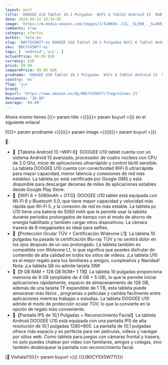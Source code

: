```yaml
---
layout: post
title: 'DOOGEE U10 Tablet 10.1 Pulgadas  WiFi 6 Tablet Android 13  9GB RAM+128GB ROM  1280 * 800 IPS Tablet PC  TÜV  5060mAh  Face ID  OTG  Bluetooth 5.0  8MP+5MP  Verde'
date: 2024-09-22 18:34:05
image: 'https://m.media-amazon.com/images/I/51NKhb--CIL._SL500_._SL400_.jpg'
comments: true
category: ofertas
author: 'tole.es'
slug: 'B0CYSX5W77-es DOOGEE U10 Tablet 10.1 Pulgadas WiFi 6 Tablet Android 13...'
sku: 'B0CYSX5W77-es'
tags: [ 'android','🇪🇸', ]
actualPrice: 69.99 EUR
currency: EUR
price: 69.99
comparePrice: 99.99 EUR
prodname: 'DOOGEE U10 Tablet 10.1 Pulgadas  WiFi 6 Tablet Android 13  9GB RAM+128GB ROM  1280 * 800 IPS Tablet PC  TÜV  5060mAh  Face ID  OTG  Bluetooth 5.0  8MP+5MP  Verde'
country: 'es'
flag: '🇪🇸'
brand: ''
buyurl: 'https://www.amazon.es/dp/B0CYSX5W77/?tag=tolees-21'
descuento: '30.00'
average: '69.99'
---
```


Ahora mismo tienes [{{< param title >}}]({{< param buyurl >}}) en el siguiente enlace!

[![{{< param prodname >}}]({{< param image >}})]({{< param buyurl >}})

🔎:

- 💛【Tableta Android 13 +WIFI 6】DOOGEE U10 tablet cuenta con un sistema Android 13 avanzado, procesador de cuatro núcleos con CPU de 2.0 Ghz, inicio de aplicaciones ultrarrápido y control táctil sensible. La tableta DOOGEE U10 cuenta con conectividad WiFi 6 ultrarrápida para mayor capacidad, menor latencia y conexiones de red más estables. La tableta pc está certificada por Google GMS y está disponible para descargar decenas de miles de aplicaciones estables desde Google Play Store.
- 💜【WiFi 6 + 5060mAh + OTG】DOOGEE U10 tablet está equipada con Wi-Fi 6 y Bluetooth 5.0, que tiene mayor capacidad y velocidad más rápida que Wi-Fi 5, y la conexión de red es más estable. La tableta pc U10 tiene una batería de 5060 mAh que le permite usar la tableta durante períodos prolongados de tiempo con el modo de ahorro de energía habilitado y también cargar otros dispositivos. La cámara trasera de 8 megapíxeles es ideal para selfies.
- 💛【Protección Ocular TÜV + Certificación Widevine L1】La tableta 10 pulgadas ha pasado la certificación Blu-ray TÜV y no sentirá dolor en los ojos después de un uso prolongado. La tableta también es compatible con Widevine L1, lo que significa que puedes disfrutar de contenido de alta calidad en todos los sitios de vídeos. ¡La tableta U10 es el mejor regalo para tus familiares y amigos, cumpleaños y Navidad! Nota: ¡La tableta Q6 no admite tarjeta SIM!
- 💜【9 GB RAM + 128 GB ROM+ 1 TB】La tableta 10 pulgadas proporciona memoria de 9 GB (ampliable de 4 GB + 5 GB), lo que le permite iniciar aplicaciones rápidamente, espacio de almacenamiento de 128 GB, además de una tarjeta TF expandible de 1 TB, esta tableta puede almacenar más libros , programas o películas y cambia fácilmente entre aplicaciones mientras trabajas o estudias. La tableta DOOGEE U10 admite el modo de protección ocular TÜV, lo que la convierte en la opción de regalo más conveniente.
- 💛【Pantalla IPS de 10,1 Pulgadas + Reconocimiento Facial】La tableta Android DOOGEE U10 está equipada con una pantalla IPS de alta resolución de 10,1 pulgadas 1280*800. La pantalla de 10,1 pulgadas ofrece más espacio y es perfecta para ver películas, vídeos y navegar por sitios web. Como tableta para juegos con cámaras frontal y trasera, no solo puedes chatear por video con familiares, amigos y colegas, sino también desbloquear la pantalla con reconocimiento facial.

[🛒 Visítala!!!]({{< param buyurl >}})
{{<world>}}B0CYSX5W77{{</world>}}
